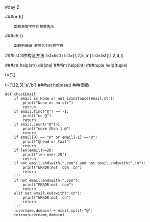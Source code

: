 #day 2

###ord()

```
    函数获取字符的整数表示
```

###chr()

```
    函数把编码 转换为对应的字符   
```

###list
3种构造方法
list=list()
list=[1,2,3,'a']
list=list((1,2,4,))


###str
help(str)
dir(ste)
###int
help(int)
###tuple
help(tuple)

t=(1,)

t=(1,[2,3],'a','b')
###set
help(set)
###函数
```
def checkEmail:
    if email is None or not isinstance(email,str):
        print("None or no str")
        retrun
    if email.find("@") == -1:
        print("no @")
        return
    if email.count("@")>1:
        print("more than 1 @")
        return
    if email[0] == "@" or email[-1] =="@":
        print("@head or tail")
        return
    if len(email)>=20:
        print("len over 20")
        retrun
    if not email.endswith(".com") and not email.endswith(".cn"):
        print("ERROR:not .com .cn")
        return
    '''
    if not email.endswith(".com"):
        print("ERROR:not .com")
        return
    elif not email.endswith(".cn"):
        print("ERROR:not .cn")
        return
    '''
    (username,domain) = email.split("@")
    retrun(username,domain)
```
